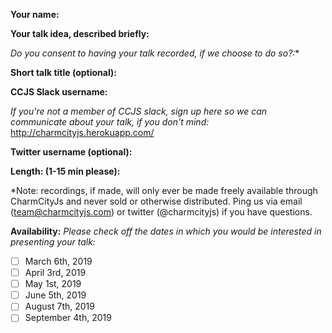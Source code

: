 **Your name:** 

**Your talk idea, described briefly:** 

**Do you consent to having your talk recorded*, if we choose to do so?:** 

**Short talk title (optional):** 

**CCJS Slack username:**

_If you're not a member of CCJS slack, sign up here so we can communicate about your talk, if you don't mind:_ http://charmcityjs.herokuapp.com/

**Twitter username (optional):** 

**Length: (1-15 min please):** 

\*Note: recordings, if made, will only ever be made freely available through CharmCityJs and never sold or otherwise distributed. Ping us via email (team@charmcityjs.com) or twitter (@charmcityjs) if you have questions.

**Availability:**
_Please check off the dates in which you would be interested in presenting your talk:_
- [ ] March 6th, 2019
- [ ] April 3rd, 2019
- [ ] May 1st, 2019
- [ ] June 5th, 2019
- [ ] August 7th, 2019
- [ ] September 4th, 2019
